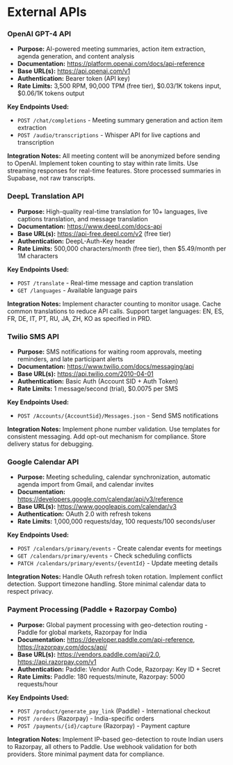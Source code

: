 # External APIs

### OpenAI GPT-4 API

- **Purpose:** AI-powered meeting summaries, action item extraction, agenda generation, and content analysis
- **Documentation:** https://platform.openai.com/docs/api-reference
- **Base URL(s):** https://api.openai.com/v1
- **Authentication:** Bearer token (API key)
- **Rate Limits:** 3,500 RPM, 90,000 TPM (free tier), $0.03/1K tokens input, $0.06/1K tokens output

**Key Endpoints Used:**
- `POST /chat/completions` - Meeting summary generation and action item extraction
- `POST /audio/transcriptions` - Whisper API for live captions and transcription

**Integration Notes:** All meeting content will be anonymized before sending to OpenAI. Implement token counting to stay within rate limits. Use streaming responses for real-time features. Store processed summaries in Supabase, not raw transcripts.

### DeepL Translation API

- **Purpose:** High-quality real-time translation for 10+ languages, live captions translation, and message translation
- **Documentation:** https://www.deepl.com/docs-api
- **Base URL(s):** https://api-free.deepl.com/v2 (free tier)
- **Authentication:** DeepL-Auth-Key header
- **Rate Limits:** 500,000 characters/month (free tier), then $5.49/month per 1M characters

**Key Endpoints Used:**
- `POST /translate` - Real-time message and caption translation
- `GET /languages` - Available language pairs

**Integration Notes:** Implement character counting to monitor usage. Cache common translations to reduce API calls. Support target languages: EN, ES, FR, DE, IT, PT, RU, JA, ZH, KO as specified in PRD.

### Twilio SMS API

- **Purpose:** SMS notifications for waiting room approvals, meeting reminders, and late participant alerts
- **Documentation:** https://www.twilio.com/docs/messaging/api
- **Base URL(s):** https://api.twilio.com/2010-04-01
- **Authentication:** Basic Auth (Account SID + Auth Token)
- **Rate Limits:** 1 message/second (trial), $0.0075 per SMS

**Key Endpoints Used:**
- `POST /Accounts/{AccountSid}/Messages.json` - Send SMS notifications

**Integration Notes:** Implement phone number validation. Use templates for consistent messaging. Add opt-out mechanism for compliance. Store delivery status for debugging.

### Google Calendar API

- **Purpose:** Meeting scheduling, calendar synchronization, automatic agenda import from Gmail, and calendar invites
- **Documentation:** https://developers.google.com/calendar/api/v3/reference
- **Base URL(s):** https://www.googleapis.com/calendar/v3
- **Authentication:** OAuth 2.0 with refresh tokens
- **Rate Limits:** 1,000,000 requests/day, 100 requests/100 seconds/user

**Key Endpoints Used:**
- `POST /calendars/primary/events` - Create calendar events for meetings
- `GET /calendars/primary/events` - Check scheduling conflicts
- `PATCH /calendars/primary/events/{eventId}` - Update meeting details

**Integration Notes:** Handle OAuth refresh token rotation. Implement conflict detection. Support timezone handling. Store minimal calendar data to respect privacy.

### Payment Processing (Paddle + Razorpay Combo)

- **Purpose:** Global payment processing with geo-detection routing - Paddle for global markets, Razorpay for India
- **Documentation:** https://developer.paddle.com/api-reference, https://razorpay.com/docs/api/
- **Base URL(s):** https://vendors.paddle.com/api/2.0, https://api.razorpay.com/v1
- **Authentication:** Paddle: Vendor Auth Code, Razorpay: Key ID + Secret
- **Rate Limits:** Paddle: 180 requests/minute, Razorpay: 5000 requests/hour

**Key Endpoints Used:**
- `POST /product/generate_pay_link` (Paddle) - International checkout
- `POST /orders` (Razorpay) - India-specific orders
- `POST /payments/{id}/capture` (Razorpay) - Payment capture

**Integration Notes:** Implement IP-based geo-detection to route Indian users to Razorpay, all others to Paddle. Use webhook validation for both providers. Store minimal payment data for compliance.
